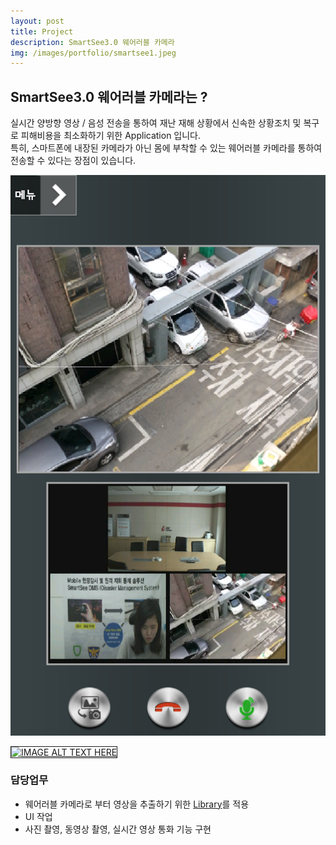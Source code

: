 ```yaml
---
layout: post
title: Project
description: SmartSee3.0 웨어러블 카메라
img: /images/portfolio/smartsee1.jpeg
---
```


## SmartSee3.0 웨어러블 카메라는 ?

실시간 양방향 영상 / 음성 전송을 통하여 재난 재해 상황에서 신속한 상황조치 및 복구로 피해비용을 최소화하기 위한 Application 입니다.  
특히, 스마트폰에 내장된 카메라가 아닌 몸에 부착할 수 있는 웨어러블 카메라를 통하여 전송할 수 있다는 장점이 있습니다.
      
<img src="/images/portfolio/smartsee_detail1.webp"/>

<a href="https://www.youtube.com/watch?v=SzyhsEniYRg" 
target="_blank">
<img src="http://img.youtube.com/vi/SzyhsEniYRg/0.jpg" 
alt="IMAGE ALT TEXT HERE" width="640" height="480" border="1" /></a>

### 담당업무
 * 웨어러블 카메라로 부터 영상을 추출하기 위한 [Library][libuvc]를 적용
 * UI 작업
 * 사진 촬영, 동영상 촬영, 실시간 영상 통화 기능 구현

 [libuvc]: https://github.com/ktossell/libuvc 
 
